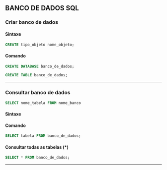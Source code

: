 ## **__BANCO DE DADOS SQL__** 

### Criar banco de dados 

#### Sintaxe 
~~~~ sql 
CREATE tipo_objeto nome_objeto;
~~~~
#### Comando 
~~~~ sql 
CREATE DATABASE banco_de_dados;
~~~~
~~~~ sql 
CREATE TABLE banco_de_dados;
~~~~
------
### Consultar banco de dados 
~~~~ sql
SELECT nome_tabela FROM nome_banco
~~~~
#### Sintaxe 

#### Comando 
~~~~ sql 
SELECT tabela FROM banco_de_dados;
~~~~
#### Consultar todas as tabelas (*)
~~~~ sql 
SELECT * FROM banco_de_dados;
~~~~
-----

